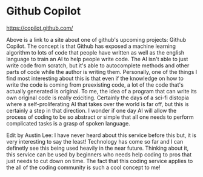 # Github Copilot
https://copilot.github.com/

Above is a link to a site about one of github's upcoming projects: Github Copilot. The concept is that Github has exposed a machine learning algorithm to lots of code that people have written as well as the english language to train an AI to help people write code. The AI isn't able to just write code from scratch, but it's able to autocomplete methods and other parts of code while the author is writing them. Personally, one of the things I find most interesting about this is that even if the knowledge on how to write the code is coming from preexisting code, a lot of the code that's actually generated is original. To me, the idea of a program that can write its own original code is really exiciting. Certainly the days of a sci-fi distopia where a self-proliferating AI that takes over the world is far off, but this is certainly a step in that direction. I wonder if one day AI will allow the process of coding to be so abstract or simple that all one needs to perform complicated tasks is a grasp of spoken language.

Edit by Austin Lee: I have never heard about this service before this but, it is very interesting to say the least! Technology has come so far and I can definetly see this being used heavily in the near future. Thinking about it, this service can be used by beginners who needs help coding to pros that just needs to cut down on time. The fact that this coding service applies to the all of the coding community is such a cool concept to me!
